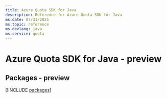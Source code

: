 ```yaml
---
title: Azure Quota SDK for Java
description: Reference for Azure Quota SDK for Java
ms.date: 07/31/2025
ms.topic: reference
ms.devlang: java
ms.service: quota
---
```

# Azure Quota SDK for Java - preview
## Packages - preview
[!INCLUDE [packages](quota-index.md)]